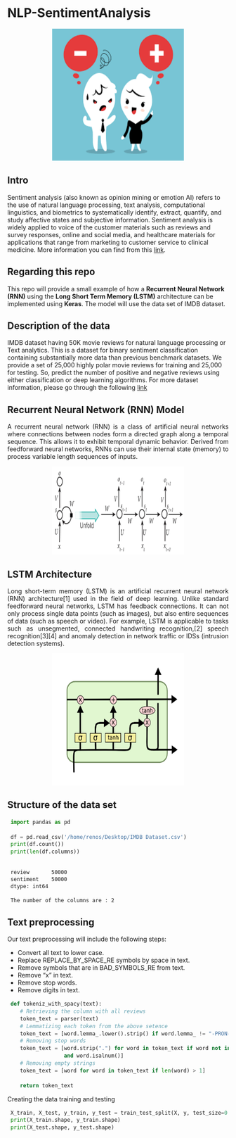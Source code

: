# NLP-SentimentAnalysis

<p align="center"> 
<img src="https://github.com/BardisRenos/NLP-SentimentAnalysis/blob/master/images.png" width="300" height="300" style=centerme>
</p>

## Intro 

Sentiment analysis (also known as opinion mining or emotion AI) refers to the use of natural language processing, text analysis, computational linguistics, and biometrics to systematically identify, extract, quantify, and study affective states and subjective information. Sentiment analysis is widely applied to voice of the customer materials such as reviews and survey responses, online and social media, and healthcare materials for applications that range from marketing to customer service to clinical medicine. More information you can find from this [link](https://en.wikipedia.org/wiki/Sentiment_analysis).


## Regarding this repo

This repo will provide a small example of how a **Recurrent Neural Network (RNN)** using the **Long Short Term Memory (LSTM)** architecture can be implemented using **Keras**. The model will use the data set of IMDB dataset.


## Description of the data

IMDB dataset having 50K movie reviews for natural language processing or Text analytics. This is a dataset for binary sentiment classification containing substantially more data than previous benchmark datasets. We provide a set of 25,000 highly polar movie reviews for training and 25,000 for testing. So, predict the number of positive and negative reviews using either classification or deep learning algorithms. For more dataset information, please go through the following [link](http://ai.stanford.edu/~amaas/data/sentiment/)


## Recurrent Neural Network (RNN) Model
<p align="justify"> 
A recurrent neural network (RNN) is a class of artificial neural networks where connections between nodes form a directed graph along a temporal sequence. This allows it to exhibit temporal dynamic behavior. Derived from feedforward neural networks, RNNs can use their internal state (memory) to process variable length sequences of inputs.
 </p>
 
 <p align="center"> 
<img src="https://github.com/BardisRenos/NLP-SentimentAnalysis/blob/master/RNN.png" width="300" height="200" style=centerme>
</p>
 
 

## LSTM Architecture
<p align="justify"> 
Long short-term memory (LSTM) is an artificial recurrent neural network (RNN) architecture[1] used in the field of deep learning. Unlike standard feedforward neural networks, LSTM has feedback connections. It can not only process single data points (such as images), but also entire sequences of data (such as speech or video). For example, LSTM is applicable to tasks such as unsegmented, connected handwriting recognition,[2] speech recognition[3][4] and anomaly detection in network traffic or IDSs (intrusion detection systems).
 </p>
 
 <p align="center"> 
<img src="https://github.com/BardisRenos/NLP-SentimentAnalysis/blob/master/lstm.png" width="300" height="300" style=centerme>
</p>

## Structure of the data set

```python
 import pandas as pd

 df = pd.read_csv('/home/renos/Desktop/IMDB Dataset.csv')
 print(df.count())
 print(len(df.columns))
```

```text

 review       50000
 sentiment    50000
 dtype: int64

 The number of the columns are : 2
```


## Text preprocessing

Our text preprocessing will include the following steps:
* Convert all text to lower case.
* Replace REPLACE_BY_SPACE_RE symbols by space in text.
* Remove symbols that are in BAD_SYMBOLS_RE from text.
* Remove “x” in text.
* Remove stop words.
* Remove digits in text.

```python
 def tokeniz_with_spacy(text):
    # Retrieving the column with all reviews
    token_text = parser(text)
    # Lemmatizing each token from the above setence
    token_text = [word.lemma_.lower().strip() if word.lemma_ != "-PRON-" else word.lower_ for word in token_text]
    # Removing stop words
    token_text = [word.strip(".") for word in token_text if word not in stop_words and word not in punctuations
                  and word.isalnum()]
    # Removing empty strings
    token_text = [word for word in token_text if len(word) > 1]

    return token_text

```

Creating the data training and testing

```python
 X_train, X_test, y_train, y_test = train_test_split(X, y, test_size=0.1, shuffle=True)
 print(X_train.shape, y_train.shape)
 print(X_test.shape, y_test.shape)
```



